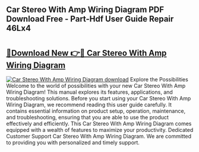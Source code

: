## Car Stereo With Amp Wiring Diagram PDF Download Free - Part-Hdf User Guide Repair 46Lx4

# <h2><a href="http://dfqnt4.blite.top/?on=Car+Stereo+With+Amp+Wiring+Diagram">🔗Download New 👉🔴 Car Stereo With Amp Wiring Diagram</a></h2>

[![Car Stereo With Amp Wiring Diagram download](https://i.imgur.com/lujVjoI.png)](http://dfqnt4.blite.top/?on=Car+Stereo+With+Amp+Wiring+Diagram)
Explore the Possibilities Welcome to the world of possibilities with your new Car Stereo With Amp Wiring Diagram! This manual explores its features, applications, and troubleshooting solutions. Before you start using your Car Stereo With Amp Wiring Diagram, we recommend reading this user guide carefully. It contains essential information on product setup, operation, maintenance, and troubleshooting, ensuring that you are able to use the product effectively and efficiently. This Car Stereo With Amp Wiring Diagram comes equipped with a wealth of features to maximize your productivity. Dedicated Customer Support Car Stereo With Amp Wiring Diagram. We are committed to providing you with personalized and timely support.
